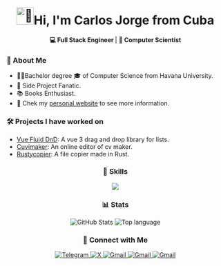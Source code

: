 <h1 align="center"><img src="https://raw.githubusercontent.com/Tarikul-Islam-Anik/Animated-Fluent-Emojis/master/Emojis/Hand%20gestures/Waving%20Hand%20Light%20Skin%20Tone.png" alt="👋" width="40" height="40" />Hi, I'm Carlos Jorge from Cuba
</h1>
<p align="center">
 <b> 💻 Full Stack Engineer </b>   |  <b> 🧪 Computer Scientist</b></b>
</p>

<!-- TODO add about me -->

### 🧑 About Me

- 👨‍💻Bachelor degree 🎓 of Computer Science from Havana University.
- 🚀 Side Project Fanatic.
- 📚 Books Enthusiast.
- 💼 Chek my [personal website](https://carlosjorger.github.io/) to see more information.

### 🛠️ Projects I have worked on

- [Vue Fluid DnD](https://vue-fluid-dnd.netlify.app/): A vue 3 drag and drop library for lists.
- [Cuvimaker](https://cuvimaker.netlify.app/): An online editor of cv maker.
- [Rustycopier](https://github.com/carlosjorger/rustycopier): A file copier made in Rust.

<!-- TODO add articles -->

<h3 align="center">💪 Skills</h3>
<p align="center">
  <a href="https://skillicons.dev">
    <img src="https://skillicons.dev/icons?i=js,typescript,html,css,vue,astro,tailwind,npm,dotnet,cs,python,rust,git,github,windows,visualstudio,vscode,obsidian&perline=6"/>
  </a>
</p>
<h3 align="center">📊 Stats</h3>
<p align="center">
  <img src="https://github-readme-stats-six-orpin-55.vercel.app/api?username=carlosjorger&show_icons=true&theme=dark"  alt="GitHub Stats"/>
  <img src="https://github-readme-stats.vercel.app/api/top-langs/?username=carlosjorger&layout=donut&theme=dark" alt="Top language"/>
</p>

<h3 align="center">🤝 Connect with Me</h3>

<p align="center">
  <a href="https://t.me/carlosjorger" target="_blank">
    <img src="https://img.shields.io/badge/Telegram-26A5E4?logo=telegram&logoColor=fff&style=for-the-badge" alt="Telegram">
  </a>
  <a href="https://x.com/carcu_ps" target="_blank">
    <img src="https://img.shields.io/badge/X-000?logo=x&logoColor=fff&style=for-the-badge" alt="X">
  </a>
  <a href="https://www.linkedin.com/in/carlosjorger" target="_blank">
    <img src="https://img.shields.io/badge/LinkedIn-0077B5?style=for-the-badge&logo=linkedin&logoColor=white" alt="Gmail">
  </a>
  <a href="mailto:rodriguezcuelloc@gmail.com" target="_blank">
    <img src="https://img.shields.io/badge/Gmail-EA4335?logo=gmail&logoColor=fff&style=for-the-badge" alt="Gmail">
  </a>
  <a href="mailto:rodriguezcuelloc@gmail.com" target="_blank">
    <img src="https://img.shields.io/badge/Reddit-FF4500?logo=reddit&logoColor=fff&style=for-the-badge" alt="Gmail">
  </a>
</p>
